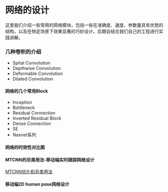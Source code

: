 # 网络的设计

这里我们介绍一些常用的网络模块，包括一些在准确度、速度、参数量具有优势的结构，以及在特定场景下效果显著的巧妙设计。后期会结合我们自己的工程进行实践讲解。

### 几种卷积的介绍

- Spital Convolution
- Depthwise Convolution
- Deformable Convolution
- Dilated Convolution

#### 网络的几个常用Block

- Inception
- Bottleneck
- Residual Connection
- Inverted Residual Block
- Dense  Connection
- SE
- Nasnet系列

#### 网络的时效性对比图

#### MTCNN的另类用法-移动端实时跟踪网络设计

[MTCNN优化和另类用法](MTCNN-优化.md)

#### 移动端2D human pose网络设计
